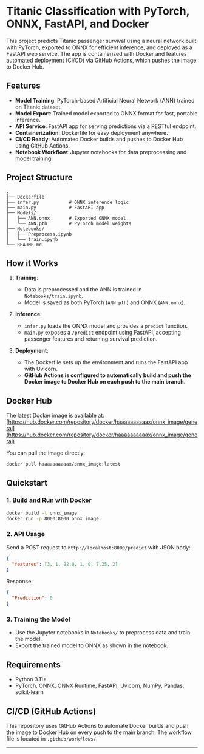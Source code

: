 # Titanic Classification with PyTorch, ONNX, FastAPI, and Docker

This project predicts Titanic passenger survival using a neural network built with PyTorch, exported to ONNX for efficient inference, and deployed as a FastAPI web service. The app is containerized with Docker and features automated deployment (CI/CD) via GitHub Actions, which pushes the image to Docker Hub.

## Features

- **Model Training**: PyTorch-based Artificial Neural Network (ANN) trained on Titanic dataset.
- **Model Export**: Trained model exported to ONNX format for fast, portable inference.
- **API Service**: FastAPI app for serving predictions via a RESTful endpoint.
- **Containerization**: Dockerfile for easy deployment anywhere.
- **CI/CD Ready**: Automated Docker builds and pushes to Docker Hub using GitHub Actions.
- **Notebook Workflow**: Jupyter notebooks for data preprocessing and model training.

## Project Structure

```
.
├── Dockerfile
├── infer.py           # ONNX inference logic
├── main.py            # FastAPI app
├── Models/
│   ├── ANN.onnx       # Exported ONNX model
│   └── ANN.pth        # PyTorch model weights
├── Notebooks/
│   ├── Preprocess.ipynb
│   └── train.ipynb
└── README.md
```

## How it Works

1. **Training**:  
   - Data is preprocessed and the ANN is trained in `Notebooks/train.ipynb`.
   - Model is saved as both PyTorch (`ANN.pth`) and ONNX (`ANN.onnx`).

2. **Inference**:  
   - `infer.py` loads the ONNX model and provides a `predict` function.
   - `main.py` exposes a `/predict` endpoint using FastAPI, accepting passenger features and returning survival prediction.

3. **Deployment**:  
   - The Dockerfile sets up the environment and runs the FastAPI app with Uvicorn.
   - **GitHub Actions is configured to automatically build and push the Docker image to Docker Hub on each push to the main branch.**

## Docker Hub

The latest Docker image is available at: [https://hub.docker.com/repository/docker/haaaaaaaaaax/onnx_image/general](https://hub.docker.com/repository/docker/haaaaaaaaaax/onnx_image/general)

You can pull the image directly:
```bash
docker pull haaaaaaaaaax/onnx_image:latest
```

## Quickstart

### 1. Build and Run with Docker

```bash
docker build -t onnx_image .
docker run -p 8000:8000 onnx_image
```

### 2. API Usage

Send a POST request to `http://localhost:8000/predict` with JSON body:
```json
{
  "features": [3, 1, 22.0, 1, 0, 7.25, 2]
}
```
Response:
```json
{
  "Prediction": 0
}
```

### 3. Training the Model

- Use the Jupyter notebooks in `Notebooks/` to preprocess data and train the model.
- Export the trained model to ONNX as shown in the notebook.

## Requirements

- Python 3.11+
- PyTorch, ONNX, ONNX Runtime, FastAPI, Uvicorn, NumPy, Pandas, scikit-learn

## CI/CD (GitHub Actions)

This repository uses GitHub Actions to automate Docker builds and push the image to Docker Hub on every push to the main branch. The workflow file is located in `.github/workflows/`.

---
